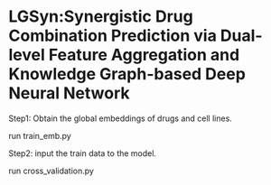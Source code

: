 # LGSyn:Synergistic Drug Combination Prediction via Dual-level Feature Aggregation and Knowledge Graph-based Deep Neural Network
Step1: Obtain the global embeddings of drugs and cell lines.
  
  run train_emb.py

Step2: input the train data to the model. 
  
  run cross_validation.py
